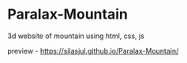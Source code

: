 # Paralax-Mountain
3d website of mountain using html, css, js

preview - https://silasjul.github.io/Paralax-Mountain/
